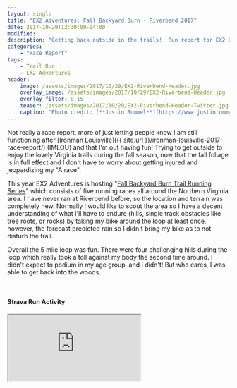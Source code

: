```yaml
---
layout: single
title: "EX2 Adventures: Fall Backyard Burn - Riverbend 2017"
date: 2017-10-29T12:30:00-04:00
modified:
description: "Getting back outside in the trails!  Run report for EX2 BYB - Riverbend" 	# For Twitter, not the Title
categories:
    - "Race Report"
tags:
    - Trail Run
    - EX2 Adventures
header:
    image: /assets/images/2017/10/29/EX2-Riverbend-Header.jpg            # Twitter (use 'overlay_image')
    overlay_image: /assets/images/2017/10/29/EX2-Riverbend-Header.jpg    # Article header at 2048x768
    overlay_filter: 0.15
    teaser: /assets/images/2017/10/29/EX2-Riverbend-Header-Twitter.jpg   # Shrink image to 575x216
    caption: "Photo credit: [**Justin Rummel**](https://www.justinrummel.com)"
---
```

Not really a race report, more of just letting people know I am still functioning after [Ironman Louisville]({{ site.url }}/ironman-louisville-2017-race-report/) (IMLOU) and that I'm out having fun!  Trying to get outside to enjoy the lovely Virginia trails during the fall season, now that the fall foliage is in full effect and I don't have to worry about getting injured and jeopardizing my "A race".

This year EX2 Adventures is hosting "[Fall Backyard Burn Trail Running Series][byb]" which consists of five running races all around the Northern Virginia area.  I have never ran at Riverbend before, so the location and terrain was completely new.  Normally I would like to scout the area so I have a decent understanding of what I'll have to endure (hills, single track obstacles like tree roots, or rocks) by taking my bike around the loop at least once, however, the forecast predicted rain so I didn't bring my bike as to not disturb the trail.

Overall the 5 mile loop was fun.  There were four challenging hills during the loop which really took a toll against my body the second time around.  I didn't expect to podium in my age group, and I didn't!  But who cares, I was able to get back into the woods.

<figure class="fourth">
<a href="{{ site.url }}/assets/images/2017/10/29/EX2-Riverbend-LG-1.jpg"><img src="{{ site.url }}/assets/images/2017/10/29/EX2-Riverbend-SM-1.jpg" alt="" /></a>
<a href="{{ site.url }}/assets/images/2017/10/29/EX2-Riverbend-LG-PRO-1.jpg"><img src="{{ site.url }}/assets/images/2017/10/29/EX2-Riverbend-SM-PRO-1.jpg" alt="" /></a>
<a href="{{ site.url }}/assets/images/2017/10/29/EX2-Riverbend-LG-PRO-2.jpg"><img src="{{ site.url }}/assets/images/2017/10/29/EX2-Riverbend-SM-PRO-2.jpg" alt="" /></a>
<a href="{{ site.url }}/assets/images/2017/10/29/EX2-Riverbend-LG-PRO-3.jpg"><img src="{{ site.url }}/assets/images/2017/10/29/EX2-Riverbend-SM-PRO-3.jpg" alt="" /></a>
</figure>

<!-- Strava Frame -->
#### Strava Run Activity
<div class="embed-container embed-container-strava">
    <iframe src='https://www.strava.com/activities/1252346707/embed/245922db12a2b60d5df9413f9cc977ff3dd76a6a' scrolling='no' allowtransparency webkitAllowFullScreen mozallowfullscreen allowFullScreen></iframe>
</div>

[byb]: http://www.ex2adventures.com/byb-fall.php
